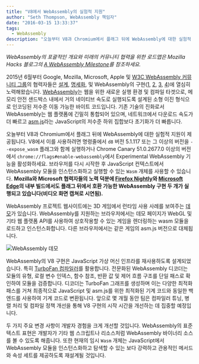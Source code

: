 ```yaml
---
title: "V8에서 WebAssembly의 실험적 지원"
author: "Seth Thompson, WebAssembly 책임자"
date: "2016-03-15 13:33:37"
tags: 
  - WebAssembly
description: "오늘부터 V8과 Chromium에서 플래그 뒤에 WebAssembly에 대한 실험적 지원이 제공됩니다."
---
```

_WebAssembly의 포괄적인 개요와 미래의 커뮤니티 협력을 위한 로드맵은 Mozilla Hacks 블로그의 [A WebAssembly Milestone](https://hacks.mozilla.org/2016/03/a-webassembly-milestone/)를 참조하세요._

2015년 6월부터 Google, Mozilla, Microsoft, Apple 및 [W3C WebAssembly 커뮤니티 그룹](https://www.w3.org/community/webassembly/participants)의 협력자들은 [설계](https://github.com/WebAssembly/design), [명세화](https://github.com/WebAssembly/spec), 및 WebAssembly의 구현([1](https://www.chromestatus.com/features/5453022515691520), [2](https://platform-status.mozilla.org/#web-assembly), [3](https://github.com/Microsoft/ChakraCore/wiki/Roadmap), [4](https://webkit.org/status/#specification-webassembly))에 열심히 노력해왔습니다. [WebAssembly](https://webassembly.github.io/)는 웹을 위한 새로운 실행 환경 및 컴파일 타겟으로, 메모리 안전 샌드박스 내에서 거의 네이티브 속도로 실행되도록 설계된 소형 이진 형식으로 인코딩된 저수준 이동 가능한 바이트 코드입니다. 기존 기술의 진화로서 WebAssembly는 웹 플랫폼에 긴밀히 통합되어 있으며, 네트워크에서 다운로드 속도가 더 빠르고 [asm.js](http://asmjs.org/)라는 JavaScript의 저수준 하위 집합보다 초기화가 더 빠릅니다.

<!--truncate-->
오늘부터 V8과 Chromium에서 플래그 뒤에 WebAssembly에 대한 실험적 지원이 제공됩니다. V8에서 이를 사용하려면 명령줄에서 `d8` 버전 5.1.117 또는 그 이상의 버전을 `--expose_wasm` 플래그와 함께 실행하거나 Chrome Canary 51.0.2677.0 이상의 버전에서 `chrome://flags#enable-webassembly`에서 Experimental WebAssembly 기능을 활성화하세요. 브라우저를 다시 시작한 후 JavaScript 컨텍스트에서 WebAssembly 모듈을 인스턴스화하고 실행할 수 있는 `Wasm` 개체를 사용할 수 있습니다. **Mozilla와 Microsoft 협력자들의 노력 덕분에 [Firefox Nightly](https://hacks.mozilla.org/2016/03/a-webassembly-milestone)와 [Microsoft Edge](http://blogs.windows.com/msedgedev/2016/03/15/previewing-webassembly-experiments)의 내부 빌드에서도 플래그 뒤에서 호환 가능한 WebAssembly 구현 두 개가 실행되고 있습니다(비디오 화면 캡쳐로 시연됨).**

WebAssembly 프로젝트 웹사이트에는 3D 게임에서 런타임 사용 사례를 보여주는 [데모](https://webassembly.github.io/demo/)가 있습니다. WebAssembly를 지원하는 브라우저에서는 데모 페이지가 WebGL 및 기타 웹 플랫폼 API를 사용하여 상호작용할 수 있는 게임을 렌더링하는 wasm 모듈을 로드하고 인스턴스화합니다. 다른 브라우저에서는 같은 게임의 asm.js 버전으로 대체됩니다.

![[WebAssembly 데모](https://webassembly.github.io/demo/)](/_img/webassembly-experimental/tanks.jpg)

WebAssembly의 V8 구현은 JavaScript 가상 머신 인프라를 재사용하도록 설계되었습니다. 특히 [TurboFan 컴파일러](/blog/turbofan-jit)를 활용합니다. 전문화된 WebAssembly 디코더는 모듈의 유형, 로컬 변수 인덱스, 함수 참조, 반환 값 및 제어 흐름 구조를 단일 패스로 확인하여 모듈을 검증합니다. 디코더는 TurboFan 그래프를 생성하며 이는 다양한 최적화 패스를 거쳐 최종적으로 JavaScript 및 asm.js를 위한 최적화된 기계 코드와 동일한 백엔드를 사용하여 기계 코드로 변환됩니다. 앞으로 몇 개월 동안 팀은 컴파일러 튜닝, 병렬 처리 및 컴파일 정책 개선을 통해 V8 구현의 시작 시간을 개선하는 데 집중할 예정입니다.

두 가지 주요 변경 사항이 개발자 경험을 크게 개선할 것입니다. WebAssembly의 표준 텍스트 표현은 개발자가 기타 웹 스크립트나 리소스처럼 WebAssembly 바이너리 소스를 볼 수 있도록 해줍니다. 또한 현재의 임시 `Wasm` 개체는 JavaScript에서 WebAssembly 모듈을 인스턴스화하고 탐색할 수 있는 보다 강력하고 관용적인 메서드와 속성 세트를 제공하도록 재설계될 것입니다.

